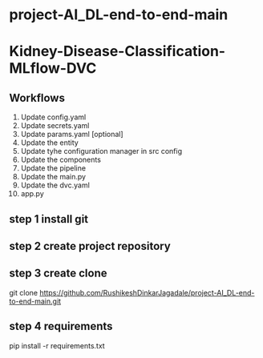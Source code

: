 # project-AI_DL-end-to-end-main
# Kidney-Disease-Classification-MLflow-DVC
## Workflows

1. Update config.yaml
2. Update secrets.yaml
3. Update params.yaml [optional]
4. Update the entity
5. Update tyhe configuration manager in src config
6. Update the components
7. Update the pipeline 
8. Update the main.py
9. Update the dvc.yaml
10. app.py


## step 1 install git

## step 2 create project repository

## step 3 create clone
git clone https://github.com/RushikeshDinkarJagadale/project-AI_DL-end-to-end-main.git

## step 4 requirements
pip install -r requirements.txt



